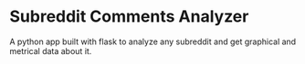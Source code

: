 # Subreddit Comments Analyzer
  A python app built with flask to analyze any subreddit and get graphical and metrical data about it.
